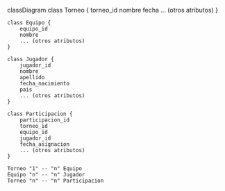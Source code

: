 classDiagram
    class Torneo {
        torneo_id
        nombre
        fecha
        ... (otros atributos)
    }
    
    class Equipo {
        equipo_id
        nombre
        ... (otros atributos)
    }
    
    class Jugador {
        jugador_id
        nombre
        apellido
        fecha_nacimiento
        pais
        ... (otros atributos)
    }
    
    class Participacion {
        participacion_id
        torneo_id
        equipo_id
        jugador_id
        fecha_asignacion
        ... (otros atributos)
    }
    
    Torneo "1" -- "n" Equipo
    Equipo "n" -- "n" Jugador
    Torneo "n" -- "n" Participacion
